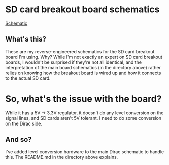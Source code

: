 # SD card breakout board schematics

[Schematic](./sdcard.pdf)

## What's this?

These are my reverse-engineered schematics for the SD card breakout
board I'm using. Why? While I'm not exactly an expert on SD card
breakout boards, I wouldn't be surprised if they're not all identical,
and the interpretation of the main board schematics (in the directory
above) rather relies on knowing how the breakout board is wired up and
how it connects to the actual SD card.

# So, what's the issue with the board?

While it has a 5V -> 3.3V regulator, it doesn't do any level
conversion on the signal lines, and SD cards aren't 5V tolerant. I
need to do some conversion on the Dirac side.

## And so?

I've added level conversion hardware to the main Dirac schematic to
handle this. The README.md in the directory above explains.
